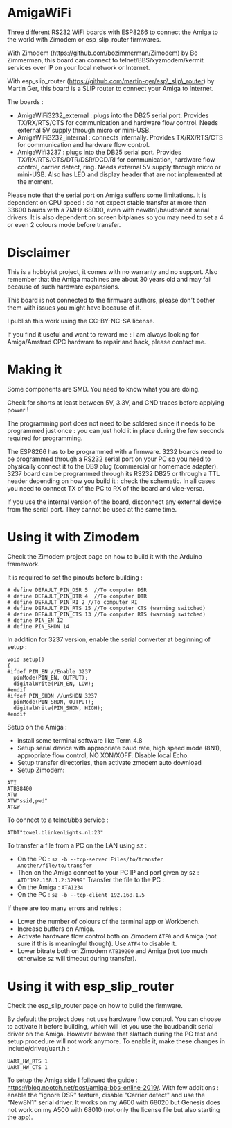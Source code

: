 # AmigaWiFi
Three different RS232 WiFi boards with ESP8266 to connect the Amiga to the world with Zimodem or esp\_slip\_router firmwares.

With Zimodem (https://github.com/bozimmerman/Zimodem) by Bo Zimmerman, this board can connect to telnet/BBS/xyzmodem/kermit services over IP on your local network or Internet.

With esp\_slip\_router (https://github.com/martin-ger/esp\_slip\_router) by Martin Ger, this board is a SLIP router to connect your Amiga to Internet.

The boards :
- AmigaWiFi3232_external : plugs into the DB25 serial port. Provides TX/RX/RTS/CTS for communication and hardware flow control. Needs external 5V supply through micro or mini-USB.
- AmigaWiFi3232_internal : connects internally. Provides TX/RX/RTS/CTS for communication and hardware flow control.
- AmigaWifi3237 : plugs into the DB25 serial port. Provides TX/RX/RTS/CTS/DTR/DSR/DCD/RI for communication, hardware flow control, carrier detect, ring. Needs external 5V supply through micro or mini-USB. Also has LED and display header that are not implemented at the moment.

Please note that the serial port on Amiga suffers some limitations. It is dependent on CPU speed : do not expect stable transfer at more than 33600 bauds with a 7MHz 68000, even with new8n1/baudbandit serial drivers. It is also dependent on screen bitplanes so you may need to set a 4 or even 2 colours mode before transfer.

# Disclaimer
This is a hobbyist project, it comes with no warranty and no support. Also remember that the Amiga machines are about 30 years old and may fail because of such hardware expansions.

This board is not connected to the firmware authors, please don't bother them with issues you might have because of it.

I publish this work using the CC-BY-NC-SA license.

If you find it useful and want to reward me : I am always looking for Amiga/Amstrad CPC hardware to repair and hack, please contact me.

# Making it
Some components are SMD. You need to know what you are doing.

Check for shorts at least between 5V, 3.3V, and GND traces before applying power !

The programming port does not need to be soldered since it needs to be programmed just once : you can just hold it in place during the few seconds required for programming.

The ESP8266 has to be programmed with a firmware. 3232 boards need to be programmed through a RS232 serial port on your PC so you need to physically connect it to the DB9 plug (commercial or homemade adapter). 3237 board can be programmed through its RS232 DB25 or through a TTL header depending on how you build it : check the schematic. In all cases you need to connect TX of the PC to RX of the board and vice-versa.

If you use the internal version of the board, disconnect any external device from the serial port. They cannot be used at the same time.

# Using it with Zimodem
Check the Zimodem project page on how to build it with the Arduino framework.

It is required to set the pinouts before building :
```
# define DEFAULT_PIN_DSR 5  //To computer DSR
# define DEFAULT_PIN_DTR 4  //To computer DTR
# define DEFAULT_PIN_RI 2 //To computer RI
# define DEFAULT_PIN_RTS 15 //To computer CTS (warning switched)
# define DEFAULT_PIN_CTS 13 //To computer RTS (warning switched)
# define PIN_EN 12
# define PIN_SHDN 14
```

In addition for 3237 version, enable the serial converter at beginning of setup :
```
void setup()
{
#ifdef PIN_EN //Enable 3237
  pinMode(PIN_EN, OUTPUT);
  digitalWrite(PIN_EN, LOW);
#endif
#ifdef PIN_SHDN //unSHDN 3237
  pinMode(PIN_SHDN, OUTPUT);
  digitalWrite(PIN_SHDN, HIGH);
#endif
```

Setup on the Amiga :
- install some terminal software like Term_4.8
- Setup serial device with appropriate baud rate, high speed mode (8N1), appropriate flow control, NO XON/XOFF. Disable local Echo.
- Setup transfer directories, then activate zmodem auto download
- Setup Zimodem:
```
ATI
ATB38400
ATW
ATW"ssid,pwd"
AT&W
```

To connect to a telnet/bbs service :
```
ATDT"towel.blinkenlights.nl:23"
```

To transfer a file from a PC on the LAN using sz :
- On the PC : `sz -b --tcp-server Files/to/transfer Another/file/to/transfer`
- Then on the Amiga connect to your PC IP and port given by sz : `ATD"192.168.1.2:32999"`
Transfer the file to the PC :
- On the Amiga : `ATA1234`
- On the PC : `sz -b --tcp-client 192.168.1.5`

If there are too many errors and retries :
- Lower the number of colours of the terminal app or Workbench.
- Increase buffers on Amiga.
- Activate hardware flow control both on Zimodem `ATF0` and Amiga (not sure if this is meaningful though). Use `ATF4` to disable it.
- Lower bitrate both on Zimodem `ATB19200` and Amiga (not too much otherwise sz will timeout during transfer).

# Using it with esp_slip_router
Check the esp\_slip\_router page on how to build the firmware.

By default the project does not use hardware flow control. You can choose to activate it before building, which will let you use the baudbandit serial driver on the Amiga. However beware that slattach during the PC test and setup procedure will not work anymore. To enable it, make these changes in include/driver/uart.h :
```
UART_HW_RTS 1
UART_HW_CTS 1
```

To setup the Amiga side I followed the guide : https://blog.nootch.net/post/amiga-bbs-online-2019/. With few additions : enable the "ignore DSR" feature, disable "Carrier detect" and use the "New8N1" serial driver. It works on my A600 with 68020 but Genesis does not work on my A500 with 68010 (not only the license file but also starting the app).


